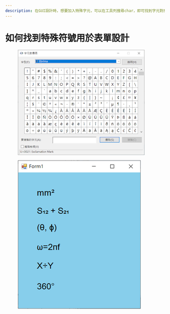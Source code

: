 ```yaml
---
description: 在GUI設計時，想要加入特殊字元，可以在工具列搜尋char，即可找到字元對應表，在上面編輯字串之後就可以複製到表單之中。
---
```


# 如何找到特殊符號用於表單設計

<figure><img src="../.gitbook/assets/image (1) (1).png" alt=""><figcaption></figcaption></figure>

<figure><img src="../.gitbook/assets/image (19).png" alt=""><figcaption></figcaption></figure>
